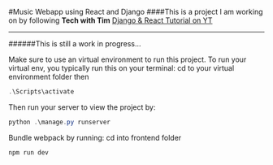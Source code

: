 #Music Webapp using React and Django
####This is a project I am working on by following **Tech with Tim** [Django & React Tutorial on YT](https://www.youtube.com/watch?v=JD-age0BPVo&list=PLzMcBGfZo4-kCLWnGmK0jUBmGLaJxvi4j&pp=iAQB)

---

######This is still a work in progress...

Make sure to use an virtual environment to run this project.
To run your virtual env, you typically run this on your terminal:
cd to your virtual environment folder then

```powershell
.\Scripts\activate
```

Then run your server to view the project by:

```powershell
python .\manage.py runserver
```

Bundle webpack by running:
cd into frontend folder

```powershell
npm run dev
```
